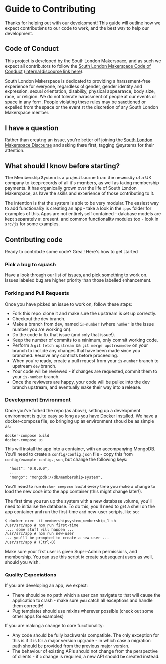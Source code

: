 # Guide to Contributing

Thanks for helping out with our development!  This guide will outline how we expect contributions to our code to work, and the best way to help our development.

## Code of Conduct

This project is developed by the South London Makerspace, and as such we expect all contributors to follow the [South London Makerspace Code of Conduct](https://southlondonmakerspace.org/code-of-conduct) ([internal discourse link here](https://discourse.southlondonmakerspace.org/t/code-of-conduct/53)).  

South London Makerspace is dedicated to providing a harassment-free experience for everyone, regardless of gender, gender identity and expression, sexual orientation, disability, physical appearance, body size, race, or religion. We do not tolerate harassment of people at our events or space in any form. People violating these rules may be sanctioned or expelled from the space or the event at the discretion of any South London Makerspace member.

## I have a question
Rather than creating an issue, you're better off joining the [South London Makerspace Discourse](https://discourse.southlondonmakerspace.org/) and asking there first, tagging @systems for their attention.  

## What should I know before starting?
The Membership System is a project bourne from the necessity of a UK company to keep records of all it's members, as well as taking membership payments.  It has organically grown over the life of South London Makerspace, as have the skills and experience of those contributing to it.  

The intention is that the system is able to be very modular.  The easiest way to add functionality is creating an app - take a look in the `apps` folder for examples of this.  Apps are not entirely self contained - database models are kept separately at present, and common functionality modules too - look in `src/js` for some examples.  

## Contributing code

Ready to contribute some code? Great! Here's how to get started

### Pick a bug to squash
Have a look through our list of issues, and pick something to work on. Issues labeled bug are higher priority than those labelled enhancement.  

### Forking and Pull Requests

Once you have picked an issue to work on, follow these steps:

* Fork this repo, clone it and make sure the upstream is set up correctly.
* Checkout the dev branch.
* Make a branch from dev, named `is-number` (where `number` is the issue number you are working on).
* Do the code to fix that issue (and only that issue!).
* Keep the number of commits to a minimum, only commit working code.
* Perform a `git fetch upstream && git merge upstream/dev` on your branch to include any changes that have been made since you branched. Resolve any conflicts before proceeding.
* When you're ready, create a pull request from your `is-number` branch to upstream `dev` branch.
* Your code will be reviewed - if changes are requested, commit them to your `is-number` branch.
* Once the reviewers are happy, your code will be pulled into the dev branch upstream, and eventually make their way into a release.


### Development Environment
Once you've forked the repo (as above), setting up a development environment is quite easy so long as you have [Docker](https://docker.com/) installed.  We have a docker-compose file, so bringing up an environment should be as simple as:

```
docker-compose build
docker-compose up
```



This will install the app into a container, with an accompanying MongoDB.  You'll need to create a `config/config.json` file - copy this from `config/example-config.json`, but change the following keys:

```
  "host": "0.0.0.0",
  ...
  "mongo": "mongodb://db/membership-system",

```

You'll need to run `docker-compose build` every time you make a change to load the new code into the app container (this might change later!).

The first time you run up the system with a new database volume, you'll need to initialise the database.  To do this, you'll need to get a shell on the app container and run the first-time and new-user scripts, like so:

```
$ docker exec -it membershipsystem_membership_1 sh
/usr/src/app # npm run first-time
.... some stuff will happen ...
/usr/src/app # npm run new-user
... you'll be prompted to create a new user ...
/usr/src/app # (Ctrl-D)
```

Make sure your first user is given Super-Admin permissions, and membership.  You can use this script to create subsequent users as well, should you wish.

### Quality Expectations

If you are developing an app, we expect:

* There should be no path which a user can navigate to that will cause the application to crash - make sure you catch all exceptions and handle them correctly!
* Pug templates should use mixins wherever possible (check out some other apps for examples)

If you are making a change to core functionality:
* Any code should be fully backwards compatible. The only exception for this is if it is for a major version upgrade - in which case a migration path should be provided from the previous major version.
* The behaviour of existing APIs should not change from the perspective of clients - if a change is required, a new API should be created instead.
